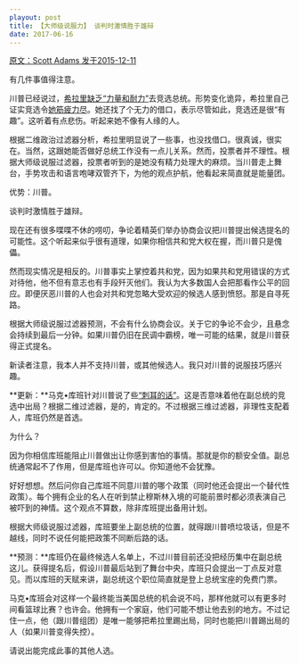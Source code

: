 ```yaml
---
playout: post
title: 【大师级说服力】 谈判时激情胜于雄辩
date: 2017-06-16
---
```


[原文：Scott Adams   发于2015-12-11][1]

有几件事值得注意。

川普已经说过，[希拉里缺乏“力量和耐力”][2]去竞选总统。形势变化诡异，希拉里自己证实竞选令[她筋疲力尽][3]。她还找了个无力的借口，表示尽管如此，竞选还是很“有趣”。这听着有点悲伤。听起来她不像有人缘的人。

根据二维政治过滤器分析，希拉里明显说了一些事，也没找借口。很真诚，很实在。当然，这跟她能否做好总统工作没有一点儿关系。然而，投票者并不理性。根据大师级说服过滤器，投票者听到的是她没有精力处理大的麻烦。当川普走上舞台，手势攻击和语言咆哮双管齐下，为他的观点护航，他看起来简直就是能量团。

优势：川普。

谈判时激情胜于雄辩。

现在还有很多喋喋不休的唠叨，争论着精英们举办协商会议把川普提出候选提名的可能性。这个听起来似乎很有道理，如果你相信共和党大权在握，而川普只是傀儡。

然而现实情况是相反的。川普事实上掌控着共和党，因为如果共和党用错误的方式对待他，他不但有意志也有手段歼灭他们。我认为大多数国人会把那看作公平的回应。即便厌恶川普的人也会对共和党忽略大受欢迎的候选人感到愤怒。那是自寻死路。

根据大师级说服过滤器预测，不会有什么协商会议。关于它的争论不会少，且悬念会持续到最后一分钟。如果川普仍旧在民调中霸榜，唯一可能的结果，就是川普获得正式提名。

新读者注意，我本人并不支持川普，或其他候选人。我只对川普的说服技巧感兴趣。

**更新：**马克•库班针对川普说了些[“刺耳的话”][4]。这是否意味着他在副总统的竞选中出局？根据二维过滤器，是的，肯定的。不过根据三维过滤器，非理性支配着人，库班仍然是首选。

为什么？

因为你相信库班能阻止川普做出让你感到害怕的事情。那就是你的额安全值。副总统通常起不了作用，但是库班也许可以。你知道他不会犹豫。

好好想想。然后问你自己库班不同意川普的哪个政策（同时他还会提出一个替代性政策）。每个拥有企业的名人在听到禁止穆斯林入境的可能前景时都必须表演自己被吓到的神情。这个观点不算数，除非库班提出备用计划。

根据大师级说服过滤器，库班要坐上副总统的位置，就得跟川普喷垃圾话，但是不越线，同时不说任何能把政策不同断后路的话。

**预测：**库班仍在最终候选人名单上，不过川普目前还没把经历集中在副总统这儿。获得提名后，假设川普最后站到了舞台中央，库班只会提出一丁点反对意见。而以库班的天赋来讲，副总统这个职位简直就是登上总统宝座的免费门票。

马克•库班会对这样一个最终能当美国总统的机会说不吗，那样他就可以有更多时间看篮球比赛？也许会。他拥有一个家庭，他们可能不想让他去别的地方。不过记住一点，他（跟川普组团）是唯一能够把希拉里踢出局，同时也能把川普踢出局的人（如果川普变得失控）。

请说出能完成此事的其他人选。



[1]: http://blog.dilbert.com/post/135003568861/master-persuader-update-part-of-my-trump-series

[2]: http://abcnews.go.com/Politics/clinton-laughs-off-trumps-claims-lacks-stamina/story?id=35586047

[3]: http://www.weeklystandard.com/article/2000200/

[4]: http://www.foxsports.com/buzzer/story/donald-trump-mark-cuban-gop-nomination-just-getting-started-121115













